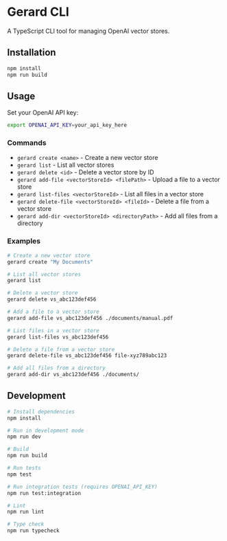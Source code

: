 # Gerard CLI

A TypeScript CLI tool for managing OpenAI vector stores.

## Installation

```bash
npm install
npm run build
```

## Usage

Set your OpenAI API key:
```bash
export OPENAI_API_KEY=your_api_key_here
```

### Commands

- `gerard create <name>` - Create a new vector store
- `gerard list` - List all vector stores
- `gerard delete <id>` - Delete a vector store by ID
- `gerard add-file <vectorStoreId> <filePath>` - Upload a file to a vector store
- `gerard list-files <vectorStoreId>` - List all files in a vector store
- `gerard delete-file <vectorStoreId> <fileId>` - Delete a file from a vector store
- `gerard add-dir <vectorStoreId> <directoryPath>` - Add all files from a directory

### Examples

```bash
# Create a new vector store
gerard create "My Documents"

# List all vector stores
gerard list

# Delete a vector store
gerard delete vs_abc123def456

# Add a file to a vector store
gerard add-file vs_abc123def456 ./documents/manual.pdf

# List files in a vector store
gerard list-files vs_abc123def456

# Delete a file from a vector store
gerard delete-file vs_abc123def456 file-xyz789abc123

# Add all files from a directory
gerard add-dir vs_abc123def456 ./documents/
```

## Development

```bash
# Install dependencies
npm install

# Run in development mode
npm run dev

# Build
npm run build

# Run tests
npm test

# Run integration tests (requires OPENAI_API_KEY)
npm run test:integration

# Lint
npm run lint

# Type check
npm run typecheck
```